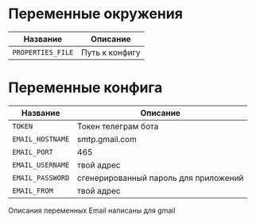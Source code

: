 # Переменные окружения
| Название          | Описание                                                |
|-------------------|---------------------------------------------------------|
| `PROPERTIES_FILE` | Путь к конфигу                                          |

# Переменные конфига
| Название         | Описание                               |
|------------------|----------------------------------------|
| `TOKEN`          | Токен телеграм бота                    |
| `EMAIL_HOSTNAME` | smtp.gmail.com                         |
| `EMAIL_PORT`     | 465                                    |
| `EMAIL_USERNAME` | твой адрес                             |
| `EMAIL_PASSWORD` | сгенерированный пароль для приложений  |
| `EMAIL_FROM`     | твой адрес                             |
Описания переменных Email написаны для gmail